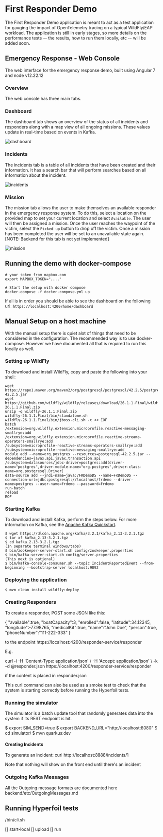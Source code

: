 # First Responder Demo

The First Responder Demo application is meant to act as a test application for gauging the impact of OpenTelemetry tracing on a 
typical WildFly/EAP workload. The application is still in early stages, so more details on the performance tests -- the results, how
to run them locally, etc -- will be added soon.



## Emergency Response - Web Console

The web interface for the emergency response demo, built using Angular 7 and node v12.22.12

### Overview

The web console has three main tabs.

### Dashboard

The dashboard tab shows an overview of the status of all incidents and
responders along with a map view of all ongoing missions. These values update
in real-time based on events in Kafka.

![dashboard](console/docs/screenshots/dashboard.png)

### Incidents

The incidents tab is a table of all incidents that have been created and their
information. It has a search bar that will perform searches based on all
information about the incident.

![incidents](console/docs/screenshots/incident.png)


### Mission

The mission tab allows the user to make themselves an available responder in
the emergency response system. To do this, select a location on the provided
map to set your current location and select `Available`. The user will then be
assigned a mission. Once the user reaches the waypoint of the victim, select
the `Picked up` button to drop off the victim. Once a mission has been
completed the user will be set to an unavailable state again.
[NOTE: Backend for this tab is not yet implemented]

![mission](console/docs/screenshots/mission.png)



## Running the demo with docker-compose

``` 
# your token from mapbox.com 
export MAPBOX_TOKEN="...."

# Start the setup with docker compose
docker-compose -f docker-compose.yml up
``` 

If all is in order you should be able to see the dashboard on the following url: `https://localhost:4200/home/dashboard`


## Manual Setup on a host machine
With the manual setup there is quiet alot of things that need to be considered in the configuration. The recommended way is to use docker-compose. However we have documented all that is required to run this locally as well. 
### Setting up WildFly
To download and install WildFly, copy and paste the following into your shell:
``` 
wget https://repo1.maven.org/maven2/org/postgresql/postgresql/42.2.5/postgresql-42.2.5.jar
wget https://github.com/wildfly/wildfly/releases/download/26.1.1.Final/wildfly-26.1.1.Final.zip
unzip -q wildfly-26.1.1.Final.zip
wildfly-26.1.1.Final/bin/standalone.sh
wildfly-26.1.1.Final/bin/jboss-cli.sh -c << EOF
batch
/extension=org.wildfly.extension.microprofile.reactive-messaging-smallrye:add
/extension=org.wildfly.extension.microprofile.reactive-streams-operators-smallrye:add
/subsystem=microprofile-reactive-streams-operators-smallrye:add
/subsystem=microprofile-reactive-messaging-smallrye:add
module add --name=org.postgres --resources=postgresql-42.2.5.jar --dependencies=javax.api,javax.transaction.api
/subsystem=datasources/jdbc-driver=postgres:add(driver-name="postgres",driver-module-name="org.postgres",driver-class-name=org.postgresql.Driver)
data-source add --jndi-name=java:/FRDemoDS --name=FRDemoDS --connection-url=jdbc:postgresql://localhost/frdemo --driver-name=postgres --user-name=frdemo --password=frdemo
run-batch
reload
EOF
```

### Starting Kafka
To download and install Kafka, perform the steps below. For more information on Kafka, see the
[Apache Kafka Quickstart](https://kafka.apache.org/quickstart).
```
$ wget https://dlcdn.apache.org/kafka/3.2.1/kafka_2.13-3.2.1.tgz
$ tar xf kafka_2.13-3.2.1.tgz
$ cd kafka_2.13-3.2.1.tgz
(In separate terminal windows/tabs)
$ bin/zookeeper-server-start.sh config/zookeeper.properties
$ bin/kafka-server-start.sh config/server.properties
(This next is optional)
$ bin/kafka-console-consumer.sh --topic IncidentReportedEvent --from-beginning --bootstrap-server localhost:9092
```

### Deploying the application

```
$ mvn clean install wildfly:deploy
```

### Creating Responders

To create a responder, POST some JSON like this:

{
"available":true,
"boatCapacity":3,
"enrolled":false,
"latitude":34.12345,
"longitude":-77.98765,
"medicalKit":true,
"name":"John Doe",
"person":true,
"phoneNumber":"111-222-333"
}

to the endpoint https://localhost:4200/responder-service/responder

E.g.
 
curl -i -H 'Content-Type: application/json' \ 
        -H 'Accept: application/json' \ 
        -k -d @responder.json https://localhost:4200/responder-service/responder

if the content is placed in responder.json

This curl command can also be used as a smoke test to check that the system is starting correctly before running the Hyperfoil tests.

### Running the simulator

The simulator is a batch update tool that randomly generates data into the system if its REST endpoint is hit. 

$ export SIM_SEND=true
$ export BACKEND_URL="http://localhost:8080"
$ cd simulator/
$ mvn quarkus:dev

#### Creating Incidents

To generate an incident:
curl http://localhost:8888/incidents/1

Note that nothing will show on the front end until there's an incident


### Outgoing Kafka Messages
All the Outgoing message formats are documented here backend/etc/OutgoingMessages.md


## Running Hyperfoil tests

/bin/cli.sh

[] start-local
[] upload <PATH>
[] run <SCRIPT>

The scripts are templated - see https://hyperfoil.io/userguide/templates.html for details.
The key variable is SERVER, which default to localhost - and can be changed to allow for test scenarios
where load generation is separate from the SUT.